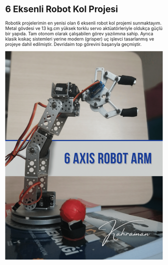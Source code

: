 # 6 Eksenli Robot Kol Projesi
Robotik projelerimin en yenisi olan 6 eksenli robot kol projemi sunmaktayım. Metal gövdesi ve 13 kg.cm yüksek torklu servo aktüatörleriyle oldukça güçlü bir yapıda. Tam otonom olarak çalışabilen görev yazılımına sahip. Ayrıca klasik kıskaç sistemleri yerine modern (grisper) uç işlevci tasarlanmış ve projeye dahil edilmiştir. Devridaim top görevini başarıyla geçmiştir.
<p align="center">
  <img src="https://github.com/mehmet-engineer/6_Axis_Robot_Arm/blob/main/a2.png" />
</p>
